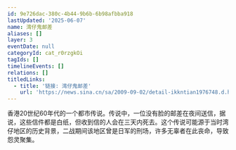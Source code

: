 ```yaml
---
id: 9e726dac-380c-4b44-9b6b-6b98afbba918
lastUpdated: '2025-06-07'
name: 湾仔鬼邮差
aliases: []
layer: 3
eventDate: null
categoryId: cat_r0rzgkOi
tagIds: []
timelineEvents: []
relations: []
titledLinks:
  - title: '链接: 湾仔鬼邮差'
    url: 'https://news.sina.cn/sa/2009-09-02/detail-ikkntian1976748.d.html'
---
```

香港20世纪60年代的一个都市传说。传说中，一位没有脸的邮差在夜间送信，据说，这些信件都是白纸，但收到信的人会在三天内死去。这个传说可能源于当时湾仔地区的历史背景，二战期间该地区曾是日军的刑场，许多无辜者在此丧命，导致怨灵聚集。
